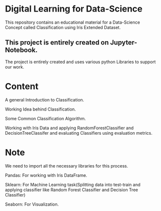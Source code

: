 # Digital Learning for Data-Science
This repository contains an educational material for a Data-Science Concept called Classification using
Iris Extended Dataset.

## This project is entirely created on Jupyter-Notebook.
The project is entirely created and uses various python Libraries to support our work.

# Content
A general Introduction to Classification.

Working Idea behind Classification.

Some Common Classification Algorithm.

Working with Iris Data and applying  RandomForestClassifier and DecisionTreeClassifer and evaluating Classifiers using evaluation metrics.

# Note
We need to import all the necessary libraries for this process.

Pandas: For working with Iris DataFrame.

Sklearn: For Machine Learning task(Splitting data into test-train and applying classifier like Random Forest Classifier and Decision Tree Classifier)

Seaborn: For Visualization.
